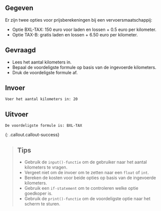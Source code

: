 ## Gegeven
Er zijn twee opties voor prijsberekeningen bij een vervoersmaatschappij:
* Optie BXL-TAX: 150 euro voor laden en lossen + 0.5 euro per kilometer.
* Optie TAX-B: gratis laden en lossen + 6.50 euro per kilometer.

## Gevraagd
* Lees het aantal kilometers in.
* Bepaal de voordeligste formule op basis van de ingevoerde kilometers.
* Druk de voordeligste formule af.

## Invoer
```
Voer het aantal kilometers in: 20
```

## Uitvoer
```
De voordeligste formule is: BXL-TAX
```

{: .callout.callout-success}
>## Tips
>* Gebruik de `input()-functie` om de gebruiker naar het aantal kilometers te vragen. 
>* Vergeet niet om de invoer om te zetten naar een `float` of `int`.
>* Bereken de kosten voor beide opties op basis van de ingevoerde kilometers.
>* Gebruik een `if-statement` om te controleren welke optie goedkoper is.
>* Gebruik de `print()-functie` om de voordeligste optie naar het scherm te sturen.
